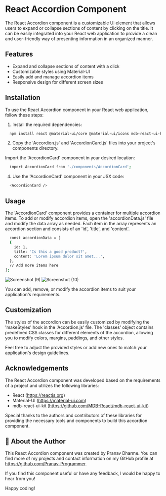 
# React Accordion Component

The React Accordion component is a customizable UI element that allows users to expand or collapse sections of content by clicking on the title. It can be easily integrated into your React web application to provide a clean and user-friendly way of presenting information in an organized manner.
## Features

- Expand and collapse sections of content with a click
- Customizable styles using Material-UI
- Easily add and manage accordion items
- Responsive design for different screen sizes


## Installation
To use the React Accordion component in your React web application, follow these steps:

1. Install the required dependencies:

```bash
  npm install react @material-ui/core @material-ui/icons mdb-react-ui-kit
```

2. Copy the 'Accordion.js' and 'AccordionCard.js' files into your project's components directory.

Import the 'AccordionCard' component in your desired location:

```bash
  import AccordionCard from './components/AccordionCard';
```

4. Use the 'AccordionCard' component in your JSX code:

```bash
  <AccordionCard />
```



## Usage

The 'AccordionCard' component provides a container for multiple accordion items. To add or modify accordion items, open the 'accordionData.js' file and modify the data array as needed. Each item in the array represents an accordion section and consists of an 'id', 'title', and 'content'.

```bash
  const accordionData = [
  {
    id: 1,
    title: 'Is this a good product?',
    content: 'Lorem ipsum dolor sit amet...',
  },
  // Add more items here
];
```

![Screenshot (9)](https://user-images.githubusercontent.com/79044490/228449653-5a509ce4-c8db-4cae-a38f-a60c988941e4.png)
![Screenshot (10)](https://user-images.githubusercontent.com/79044490/228449675-a715d501-5551-4a2b-a111-f03329b4b6a4.png)

You can add, remove, or modify the accordion items to suit your application's requirements.

## Customization

The styles of the accordion can be easily customized by modifying the 'makeStyles' hook in the 'Accordion.js' file. The 'classes' object contains predefined CSS classes for different elements of the accordion, allowing you to modify colors, margins, paddings, and other styles.

Feel free to adjust the provided styles or add new ones to match your application's design guidelines.


## Acknowledgements

The React Accordion component was developed based on the requirements of a project and utilizes the following libraries:

* React (https://reactjs.org)
* Material-UI (https://material-ui.com)
* mdb-react-ui-kit (https://github.com/MDB-React/mdb-react-ui-kit)

Special thanks to the authors and contributors of these libraries for providing the necessary tools and components to build this accordion component.


## 🚀 About the Author

This React Accordion component was created by Pranav Dharme. You can find more of my projects and contact information on my GitHub profile at https://github.com/Pranav-Programmer.

If you find this component useful or have any feedback, I would be happy to hear from you!

Happy coding!
